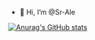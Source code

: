 - 👋 Hi, I’m @Sr-Ale

[![Anurag's GitHub stats](https://github-readme-stats.vercel.app/api?username=Sr-Ale)](https://github.com/anuraghazra/github-readme-stats)

